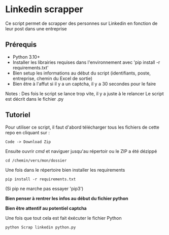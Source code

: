 # Linkedin scrapper 

Ce script permet de scrapper des personnes sur Linkedin en fonction de leur post dans une entreprise

## Prérequis

- Python 3.10+
- Installer les librairies requises dans l'environnement avec 'pip install -r requirements.txt'
- Bien setup les informations au début du script (identifiants, poste, entreprise, chemin du Excel de sortie)
- Bien être à l'affut si il y a un captcha, il y a 30 secondes pour le faire

Notes : 
Des fois le script se lance trop vite, il y a juste à le relancer
Le script est décrit dans le fichier .py

## Tutoriel
Pour utiliser ce script, il faut d'abord télécharger tous les fichiers de cette repo en cliquant sur :
```
Code -> Download Zip
```
Ensuite ouvrir *cmd* et naviguer jusqu'au répertoir ou le ZIP a été dézippé
```
cd /chemin/vers/mon/dossier
```
Une fois dans le répertoire bien installer les requirements 
```
pip install -r requirements.txt
```
(Si pip ne marche pas essayer 'pip3')

**Bien penser à rentrer les infos au début du fichier python**

**Bien être attentif au potentiel captcha**

Une fois que tout cela est fait éxécuter le fichier Python
```
python Scrap linkedin python.py
```

